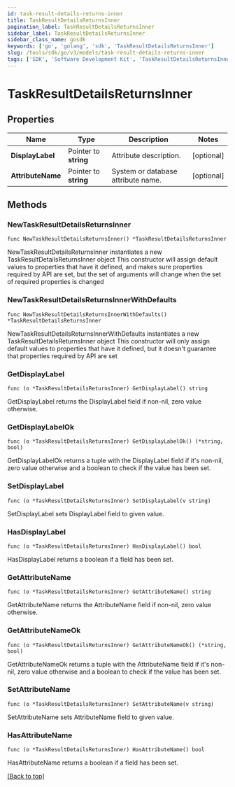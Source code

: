 ```yaml
---
id: task-result-details-returns-inner
title: TaskResultDetailsReturnsInner
pagination_label: TaskResultDetailsReturnsInner
sidebar_label: TaskResultDetailsReturnsInner
sidebar_class_name: gosdk
keywords: ['go', 'golang', 'sdk', 'TaskResultDetailsReturnsInner'] 
slug: /tools/sdk/go/v3/models/task-result-details-returns-inner
tags: ['SDK', 'Software Development Kit', 'TaskResultDetailsReturnsInner']
---
```


# TaskResultDetailsReturnsInner

## Properties

Name | Type | Description | Notes
------------ | ------------- | ------------- | -------------
**DisplayLabel** | Pointer to **string** | Attribute description. | [optional] 
**AttributeName** | Pointer to **string** | System or database attribute name. | [optional] 

## Methods

### NewTaskResultDetailsReturnsInner

`func NewTaskResultDetailsReturnsInner() *TaskResultDetailsReturnsInner`

NewTaskResultDetailsReturnsInner instantiates a new TaskResultDetailsReturnsInner object
This constructor will assign default values to properties that have it defined,
and makes sure properties required by API are set, but the set of arguments
will change when the set of required properties is changed

### NewTaskResultDetailsReturnsInnerWithDefaults

`func NewTaskResultDetailsReturnsInnerWithDefaults() *TaskResultDetailsReturnsInner`

NewTaskResultDetailsReturnsInnerWithDefaults instantiates a new TaskResultDetailsReturnsInner object
This constructor will only assign default values to properties that have it defined,
but it doesn't guarantee that properties required by API are set

### GetDisplayLabel

`func (o *TaskResultDetailsReturnsInner) GetDisplayLabel() string`

GetDisplayLabel returns the DisplayLabel field if non-nil, zero value otherwise.

### GetDisplayLabelOk

`func (o *TaskResultDetailsReturnsInner) GetDisplayLabelOk() (*string, bool)`

GetDisplayLabelOk returns a tuple with the DisplayLabel field if it's non-nil, zero value otherwise
and a boolean to check if the value has been set.

### SetDisplayLabel

`func (o *TaskResultDetailsReturnsInner) SetDisplayLabel(v string)`

SetDisplayLabel sets DisplayLabel field to given value.

### HasDisplayLabel

`func (o *TaskResultDetailsReturnsInner) HasDisplayLabel() bool`

HasDisplayLabel returns a boolean if a field has been set.

### GetAttributeName

`func (o *TaskResultDetailsReturnsInner) GetAttributeName() string`

GetAttributeName returns the AttributeName field if non-nil, zero value otherwise.

### GetAttributeNameOk

`func (o *TaskResultDetailsReturnsInner) GetAttributeNameOk() (*string, bool)`

GetAttributeNameOk returns a tuple with the AttributeName field if it's non-nil, zero value otherwise
and a boolean to check if the value has been set.

### SetAttributeName

`func (o *TaskResultDetailsReturnsInner) SetAttributeName(v string)`

SetAttributeName sets AttributeName field to given value.

### HasAttributeName

`func (o *TaskResultDetailsReturnsInner) HasAttributeName() bool`

HasAttributeName returns a boolean if a field has been set.


[[Back to top]](#) 


